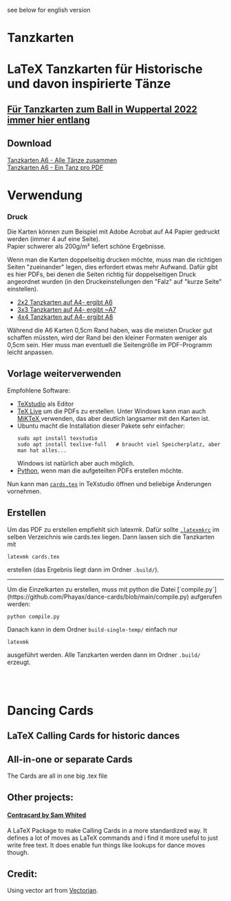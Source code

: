see below for english version
# Tanzkarten
# LaTeX Tanzkarten für Historische und davon inspirierte Tänze

## [Für Tanzkarten zum Ball in Wuppertal 2022 immer hier entlang](https://github.com/Phayax/dance-cards/blob/ball-2022/BALL.md)

## Download

[Tanzkarten A6 - Alle Tänze zusammen](https://github.com/Phayax/dance-cards/releases/latest/download/Tanzanleitungen.pdf)  
[Tanzkarten A6 - Ein Tanz pro PDF](https://github.com/Phayax/dance-cards/releases/latest/download/Tanzanleitungen-einzeln.zip)

# Verwendung
### Druck
Die Karten können zum Beispiel mit Adobe Acrobat auf A4 Papier gedruckt werden (immer 4 auf eine Seite).   
Papier schwerer als 200g/m² liefert schöne Ergebnisse.  

Wenn man die Karten doppelseitig drucken möchte, muss man die richtigen Seiten "zueinander" legen, dies erfordert etwas mehr Aufwand. Dafür gibt es hier PDFs, bei denen die Seiten richtig für doppelseitigen Druck angeordnet wurden (in den Druckeinstellungen den "Falz" auf "kurze Seite" einstellen).

- [2x2 Tanzkarten auf A4- ergibt A6](https://github.com/Phayax/dance-cards/releases/latest/download/Tanzanleitungen_2x2_A6.pdf)
- [3x3 Tanzkarten auf A4- ergibt ~A7](https://github.com/Phayax/dance-cards/releases/latest/download/Tanzanleitungen_3x3_A7.pdf)
- [4x4 Tanzkarten auf A4- ergibt A8](https://github.com/Phayax/dance-cards/releases/latest/download/Tanzanleitungen_4x4_A8.pdf)

Während die A6 Karten 0,5cm Rand haben, was die meisten Drucker gut schaffen müssten, wird der Rand bei den kleiner Formaten weniger als 0,5cm sein. Hier muss man eventuell die Seitengröße im PDF-Programm leicht anpassen.

## Vorlage weiterverwenden
Empfohlene Software:
 - [TeXstudio](https://www.texstudio.org/) als Editor
 - [TeX Live](https://www.tug.org/texlive/) um die PDFs zu erstellen. Unter Windows kann man auch [MiKTeX ](https://miktex.org/) verwenden, das aber deutlich langsamer mit den Karten ist.
 - Ubuntu macht die Installation dieser Pakete sehr einfacher:
   ```
   sudo apt install texstudio
   sudo apt install texlive-full   # braucht viel Speicherplatz, aber man hat alles...
   ```
   Windows ist natürlich aber auch möglich.
 - [Python](https://www.python.org/), wenn man die aufgeteilten PDFs erstellen möchte.

Nun kann man [`cards.tex`](https://github.com/Phayax/dance-cards/blob/main/cards.tex) in TeXstudio öffnen und beliebige Änderungen vornehmen. 
## Erstellen
Um das PDF zu erstellen empfiehlt sich latexmk. Dafür sollte [`.latexmkrc`](https://github.com/Phayax/dance-cards/blob/main/.latexmkrc) im selben Verzeichnis wie cards.tex liegen. Dann lassen sich die Tanzkarten mit 

`latexmk cards.tex` 

erstellen (das Ergebnis liegt dann im Ordner `.build/`).  
<hr>
Um die Einzelkarten zu erstellen, muss mit python die Datei [`compile.py`](https://github.com/Phayax/dance-cards/blob/main/compile.py) aufgerufen werden:

```python compile.py```

Danach kann in dem Ordner `build-single-temp/` einfach nur 

`latexmk` 

ausgeführt werden. Alle Tanzkarten werden dann im Ordner `.build/` erzeugt.

<br/>
<br/>

  
# Dancing Cards
## LaTeX Calling Cards for historic dances

## All-in-one or separate Cards
The Cards are all in one big .tex file



## Other projects:
#### [Contracard by Sam Whited](https://ctan.org/pkg/contracard)
A LaTeX Package to make Calling Cards in a more standardized way. It defines a lot of moves as LaTeX commands and i find it more useful to just write free text. It does enable fun things like lookups for dance moves though.

## Credit:
Using vector art from [Vectorian](https://www.vectorian.net/free-vintage-vectors.html).
